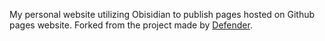 My personal website utilizing Obisidian to publish pages hosted on Github pages website. Forked from the project made by [Defender](https://dev.to/defenderofbasic/host-your-obsidian-notebook-on-github-pages-for-free-8l1).
